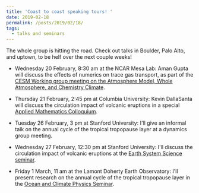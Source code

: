 ```yaml
---
title: 'Coast to coast speaking tours! '
date: 2019-02-18
permalink: /posts/2019/02/18/
tags:
  - talks and seminars
---
```


The whole group is hitting the road.  Check out talks in Boulder, Palo Alto, and uptown, to be helf over the next couple weeks!

* Wednesday 20 February, 8:30 am at the NCAR Mesa Lab: Aman Gupta will discuss the effects of numerics on trace gas transport, as part of the [CESM Working group meeting on the Atmosphere Model, Whole Atmosphere, and Chemistry Climate](http://www.cesm.ucar.edu/events/wg-meetings/2019/amwaccwg.html). 

* Thursday 21 February, 2:45 pm at Columbia University: Kevin DallaSanta will discuss the circulation impact of volcanic eruptions in a special [Applied Mathematics Colloquium](https://apam.columbia.edu/applied-mathematics-colloquium).

* Tuesday 26 February, 3 pm at Stanford University: I'll give an informal talk on the annual cycle of the tropical tropopause layer at a dynamics group meeting.

* Wednesday 27 February, 12:30 pm at Stanford University: I'll discuss the circulation impact of volcanic eruptions at the [Earth System Science seminar](https://pangea.stanford.edu/events/ess-wed-seminar-circulation-response-volcanic-eruptions-professor-edwin-gerber-new-york).

* Friday 1 March, 11 am at the Lamont Doherty Earth Observatory: I'll present research on the annual cycle of the tropical tropopause layer in the [Ocean and Climate Physics Seminar](https://www.ldeo.columbia.edu/research/ocean-climate-physics/seminars).
